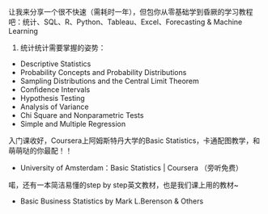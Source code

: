 让我来分享一个很不快速（需耗时一年），但包你从零基础学到昏厥的学习教程吧：统计、SQL、R、Python、Tableau、Excel、Forecasting & Machine Learning

1. 统计统计需要掌握的姿势：
* Descriptive Statistics
* Probability Concepts and Probability Distributions
* Sampling Distributions and the Central Limit Theorem
* Confidence Intervals
* Hypothesis Testing
* Analysis of Variance
* Chi Square and Nonparametric Tests
* Simple and Multiple Regression

入门课收好，Coursera上阿姆斯特丹大学的Basic Statistics，卡通配图教学，和萌萌哒的你最配！！

* University of Amsterdam：Basic Statistics | Coursera （旁听免费）

喏，还有一本简洁易懂的step by step英文教材，也是我们课上用的教材~

* Basic Business Statistics by Mark L.Berenson & Others


